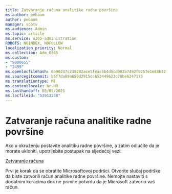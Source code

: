 ```yaml
---
title: Zatvaranje računa analitike radne površine
ms.author: pebaum
author: pebaum
manager: scotv
ms.audience: Admin
ms.topic: article
ms.service: o365-administration
ROBOTS: NOINDEX, NOFOLLOW
localization_priority: Normal
ms.collection: Adm_O365
ms.custom:
- "9000655"
- "2499"
ms.openlocfilehash: 6b90247c239282ace5feac6b4d5cd903b7492f9257e1e88b32f0716d0cd1c03f
ms.sourcegitcommit: b5f7da89a650d2915dc652449623c78be6247175
ms.translationtype: MT
ms.contentlocale: hr-HR
ms.lasthandoff: 08/05/2021
ms.locfileid: "53913238"
---
```

# <a name="how-to-close-your-desktop-analytics-account"></a>Zatvaranje računa analitike radne površine

Ako u okruženju postavite analitiku radne površine, a zatim odlučite da je morate ukloniti, upotrijebite postupak na sljedećoj vezi:

[Zatvaranje računa](https://docs.microsoft.com/configmgr/desktop-analytics/account-close)

Prvi je korak da se obratite Microsoftovoj podršci. Otvorite slučaj podrške da biste zatvorili račun analitike radne površine. Nemojte nastaviti s dodatnim koracima dok ne primite potvrdu da je Microsoft zatvorio vaš račun.